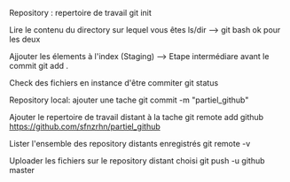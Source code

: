 Repository : repertoire de travail
git init

Lire le contenu du directory sur lequel vous êtes
ls/dir --> git bash ok pour les deux

Ajjouter les élements à l'index (Staging) --> Etape intermédiare avant le commit
git add .

Check des fichiers en instance d'être commiter
git status

Repository local: ajouter une tache
git commit -m "partiel_github"

Ajouter le repertoire de travail distant à la tache
git remote add github https://github.com/sfnzrhn/partiel_github

Lister l'ensemble des repository distants enregistrés
git remote -v

Uploader les fichiers sur le repository distant choisi
git push -u github master